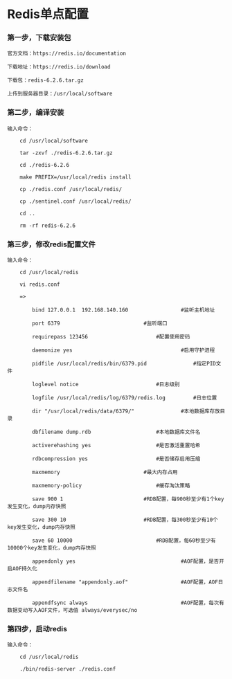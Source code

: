 
# Redis单点配置

### 第一步，下载安装包
		
	官方文档：https://redis.io/documentation
	
	下载地址：https://redis.io/download
	
	下载包：redis-6.2.6.tar.gz
	
	上传到服务器目录：/usr/local/software
		
### 第二步，编译安装

	输入命令：
		
		cd /usr/local/software
		
		tar -zxvf ./redis-6.2.6.tar.gz
		
		cd ./redis-6.2.6
		
		make PREFIX=/usr/local/redis install
		
		cp ./redis.conf /usr/local/redis/
		
		cp ./sentinel.conf /usr/local/redis/
		
		cd ..
		
		rm -rf redis-6.2.6
	
### 第三步，修改redis配置文件

	输入命令：
	
		cd /usr/local/redis
		
		vi redis.conf
		
		=>
		
			bind 127.0.0.1  192.168.140.160					#监听主机地址
			
			port 6379							#监听端口
			
			requirepass 123456						#配置使用密码
			
			daemonize yes                      				#启用守护进程
			
			pidfile /usr/local/redis/bin/6379.pid				#指定PID文件
			
			loglevel notice							#日志级别
			
			logfile /usr/local/redis/log/6379/redis.log			#日志位置
			
			dir "/usr/local/redis/data/6379/"				#本地数据库存放目录
			
			dbfilename dump.rdb						#本地数据库文件名
			
			activerehashing yes						#是否激活重置哈希
			
			rdbcompression yes						#是否储存启用压缩
			
			maxmemory							#最大内存占用
			
			maxmemory-policy						#缓存淘汰策略
			
			save 900 1							#RDB配置，每900秒至少有1个key发生变化，dump内存快照
			
			save 300 10							#RDB配置，每300秒至少有10个key发生变化，dump内存快照
			
			save 60 10000							#RDB配置，每60秒至少有10000个key发生变化，dump内存快照
					
			appendonly yes                     				#AOF配置，是否开启AOF持久化
			
			appendfilename "appendonly.aof"    				#AOF配置，AOF日志文件名
			
			appendfsync always                 				#AOF配置，每次有数据变动写入AOF文件，可选值 always/everysec/no
	
### 第四步，启动redis

	输入命令：
		
		cd /usr/local/redis
		
		./bin/redis-server ./redis.conf



